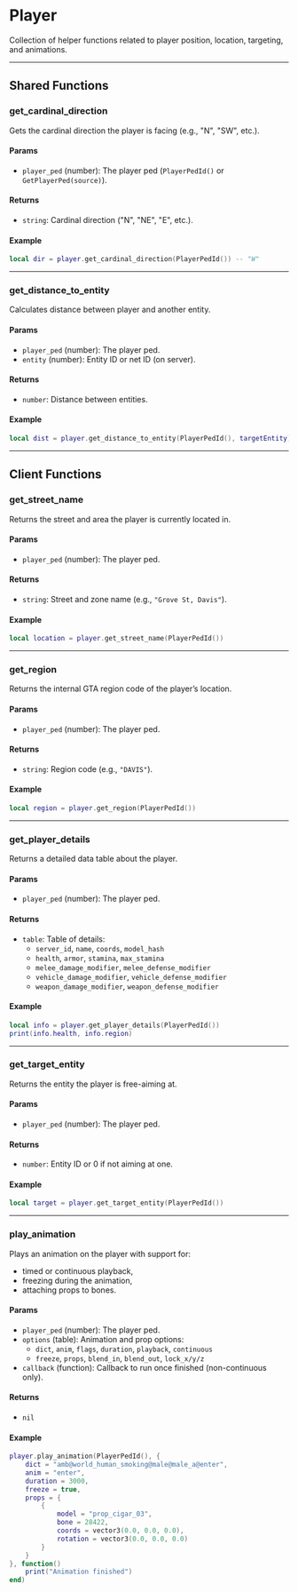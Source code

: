 # Player

Collection of helper functions related to player position, location, targeting, and animations.  

---

## Shared Functions

### get_cardinal_direction

Gets the cardinal direction the player is facing (e.g., "N", "SW", etc.).

#### Params

* `player_ped` (number): The player ped (`PlayerPedId()` or `GetPlayerPed(source)`).

#### Returns

* `string`: Cardinal direction ("N", "NE", "E", etc.).

#### Example

```lua
local dir = player.get_cardinal_direction(PlayerPedId()) -- "W"
```

---

### get_distance_to_entity

Calculates distance between player and another entity.

#### Params

* `player_ped` (number): The player ped.
* `entity` (number): Entity ID or net ID (on server).

#### Returns

* `number`: Distance between entities.

#### Example

```lua
local dist = player.get_distance_to_entity(PlayerPedId(), targetEntity)
```

---

## Client Functions

### get_street_name

Returns the street and area the player is currently located in.

#### Params

* `player_ped` (number): The player ped.

#### Returns

* `string`: Street and zone name (e.g., `"Grove St, Davis"`).

#### Example

```lua
local location = player.get_street_name(PlayerPedId())
```

---

### get_region

Returns the internal GTA region code of the player’s location.

#### Params

* `player_ped` (number): The player ped.

#### Returns

* `string`: Region code (e.g., `"DAVIS"`).

#### Example

```lua
local region = player.get_region(PlayerPedId())
```

---

### get_player_details

Returns a detailed data table about the player.

#### Params

* `player_ped` (number): The player ped.

#### Returns

* `table`: Table of details:
  * `server_id`, `name`, `coords`, `model_hash`
  * `health`, `armor`, `stamina`, `max_stamina`
  * `melee_damage_modifier`, `melee_defense_modifier`
  * `vehicle_damage_modifier`, `vehicle_defense_modifier`
  * `weapon_damage_modifier`, `weapon_defense_modifier`

#### Example

```lua
local info = player.get_player_details(PlayerPedId())
print(info.health, info.region)
```

---

### get_target_entity

Returns the entity the player is free-aiming at.

#### Params

* `player_ped` (number): The player ped.

#### Returns

* `number`: Entity ID or 0 if not aiming at one.

#### Example

```lua
local target = player.get_target_entity(PlayerPedId())
```

---

### play_animation

Plays an animation on the player with support for:

* timed or continuous playback,
* freezing during the animation,
* attaching props to bones.

#### Params

* `player_ped` (number): The player ped.
* `options` (table): Animation and prop options:
  * `dict`, `anim`, `flags`, `duration`, `playback`, `continuous`
  * `freeze`, `props`, `blend_in`, `blend_out`, `lock_x/y/z`
* `callback` (function): Callback to run once finished (non-continuous only).

#### Returns

* `nil`

#### Example

```lua
player.play_animation(PlayerPedId(), {
    dict = "amb@world_human_smoking@male@male_a@enter",
    anim = "enter",
    duration = 3000,
    freeze = true,
    props = {
        {
            model = "prop_cigar_03",
            bone = 28422,
            coords = vector3(0.0, 0.0, 0.0),
            rotation = vector3(0.0, 0.0, 0.0)
        }
    }
}, function()
    print("Animation finished")
end)
```